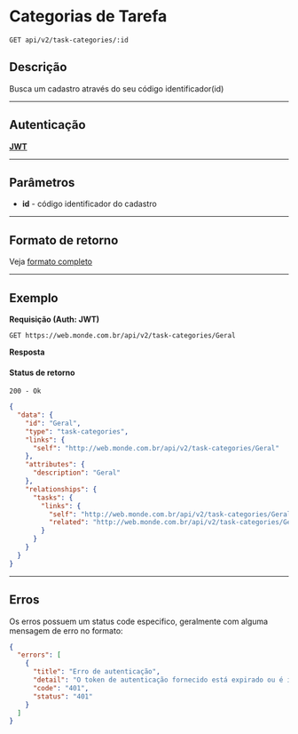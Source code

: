# Categorias de Tarefa

    GET api/v2/task-categories/:id

## Descrição
Busca um cadastro através do seu código identificador(id)

***

## Autenticação
**[JWT](../authentication/POST_tokens.md)**

***

## Parâmetros

  - **id** - código identificador do cadastro

***

## Formato de retorno

  Veja [formato completo](v1/full_format.md#categorias-de-tarefa)

***

## Exemplo

  **Requisição (Auth: JWT)**

    GET https://web.monde.com.br/api/v2/task-categories/Geral

  **Resposta**

  #### Status de retorno
    200 - Ok

  ``` json
  {
    "data": {
      "id": "Geral",
      "type": "task-categories",
      "links": {
        "self": "http://web.monde.com.br/api/v2/task-categories/Geral"
      },
      "attributes": {
        "description": "Geral"
      },
      "relationships": {
        "tasks": {
          "links": {
            "self": "http://web.monde.com.br/api/v2/task-categories/Geral/relationships/tasks",
            "related": "http://web.monde.com.br/api/v2/task-categories/Geral/tasks"
          }
        }
      }
    }
  }
  ```

***

## Erros
Os erros possuem um status code especifico, geralmente com alguma mensagem de erro no formato:
``` json
{
  "errors": [
    {
      "title": "Erro de autenticação",
      "detail": "O token de autenticação fornecido está expirado ou é inválido",
      "code": "401",
      "status": "401"
    }
  ]
}
```